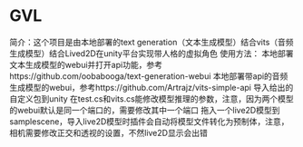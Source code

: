 # GVL
简介：这个项目是由本地部署的text generation（文本生成模型）结合vits（音频生成模型）结合Lived2D在unity平台实现带人格的虚拟角色
使用方法：
本地部署文本生成模型的webui并打开api功能，参考https://github.com/oobabooga/text-generation-webui
本地部署带api的音频生成模型的webui，参考https://github.com/Artrajz/vits-simple-api
导入给出的自定义包到unity
在test.cs和vits.cs能修改模型推理的参数，注意，因为两个模型的webui默认是同一个端口的，需要修改其中一个端口
拖入一个live2D模型到samplescene，导入live2D模型时插件会自动将模型文件转化为预制体，注意，相机需要修改正交和透视的设置，不然live2D显示会出错
